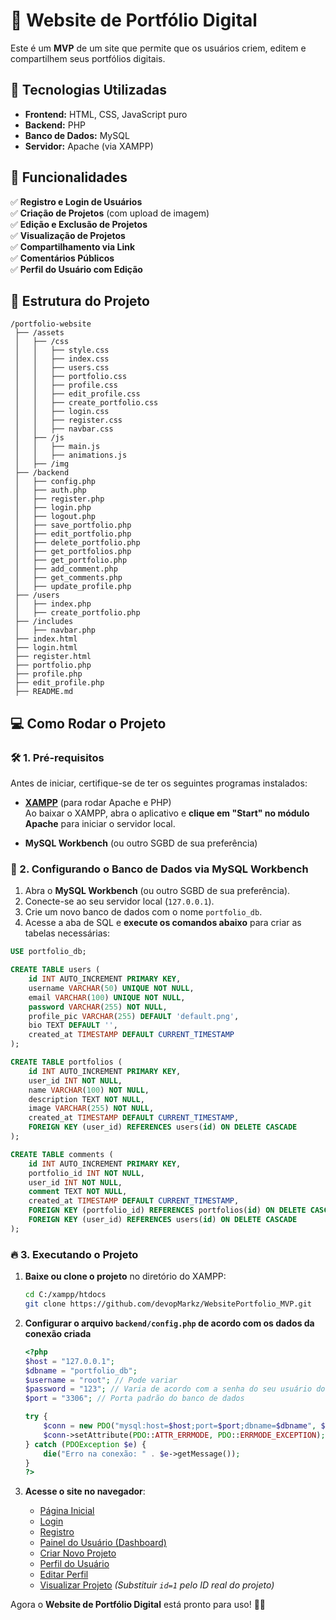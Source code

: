 # 📌 Website de Portfólio Digital

Este é um **MVP** de um site que permite que os usuários criem, editem e compartilhem seus portfólios digitais.

## 🚀 Tecnologias Utilizadas
- **Frontend:** HTML, CSS, JavaScript puro
- **Backend:** PHP
- **Banco de Dados:** MySQL
- **Servidor:** Apache (via XAMPP)

## 📌 Funcionalidades
✅ **Registro e Login de Usuários**  
✅ **Criação de Projetos** (com upload de imagem)  
✅ **Edição e Exclusão de Projetos**  
✅ **Visualização de Projetos**  
✅ **Compartilhamento via Link**  
✅ **Comentários Públicos**  
✅ **Perfil do Usuário com Edição**  

## 📂 Estrutura do Projeto
```
/portfolio-website
 ├── /assets
 │   ├── /css
 │   │   ├── style.css
 │   │   ├── index.css
 │   │   ├── users.css
 │   │   ├── portfolio.css
 │   │   ├── profile.css
 │   │   ├── edit_profile.css
 │   │   ├── create_portfolio.css
 │   │   ├── login.css
 │   │   ├── register.css
 │   │   ├── navbar.css
 │   ├── /js
 │   │   ├── main.js
 │   │   ├── animations.js
 │   ├── /img
 ├── /backend
 │   ├── config.php
 │   ├── auth.php
 │   ├── register.php
 │   ├── login.php
 │   ├── logout.php
 │   ├── save_portfolio.php
 │   ├── edit_portfolio.php
 │   ├── delete_portfolio.php
 │   ├── get_portfolios.php
 │   ├── get_portfolio.php
 │   ├── add_comment.php
 │   ├── get_comments.php
 │   ├── update_profile.php
 ├── /users
 │   ├── index.php
 │   ├── create_portfolio.php
 ├── /includes
 │   ├── navbar.php
 ├── index.html
 ├── login.html
 ├── register.html
 ├── portfolio.php
 ├── profile.php
 ├── edit_profile.php
 ├── README.md
```

## 💻 Como Rodar o Projeto

### 🛠 1. Pré-requisitos
Antes de iniciar, certifique-se de ter os seguintes programas instalados:

- **[XAMPP](https://www.apachefriends.org/pt_br/index.html)** (para rodar Apache e PHP)  
  Ao baixar o XAMPP, abra o aplicativo e **clique em "Start" no módulo Apache** para iniciar o servidor local.

- **MySQL Workbench** (ou outro SGBD de sua preferência)

### 🐬 2. Configurando o Banco de Dados via MySQL Workbench

1. Abra o **MySQL Workbench** (ou outro SGBD de sua preferência).  
2. Conecte-se ao seu servidor local (`127.0.0.1`).  
3. Crie um novo banco de dados com o nome `portfolio_db`.  
4. Acesse a aba de SQL e **execute os comandos abaixo** para criar as tabelas necessárias:

```sql
USE portfolio_db;

CREATE TABLE users (
    id INT AUTO_INCREMENT PRIMARY KEY,
    username VARCHAR(50) UNIQUE NOT NULL,
    email VARCHAR(100) UNIQUE NOT NULL,
    password VARCHAR(255) NOT NULL,
    profile_pic VARCHAR(255) DEFAULT 'default.png',
    bio TEXT DEFAULT '',
    created_at TIMESTAMP DEFAULT CURRENT_TIMESTAMP
);

CREATE TABLE portfolios (
    id INT AUTO_INCREMENT PRIMARY KEY,
    user_id INT NOT NULL,
    name VARCHAR(100) NOT NULL,
    description TEXT NOT NULL,
    image VARCHAR(255) NOT NULL,
    created_at TIMESTAMP DEFAULT CURRENT_TIMESTAMP,
    FOREIGN KEY (user_id) REFERENCES users(id) ON DELETE CASCADE
);

CREATE TABLE comments (
    id INT AUTO_INCREMENT PRIMARY KEY,
    portfolio_id INT NOT NULL,
    user_id INT NOT NULL,
    comment TEXT NOT NULL,
    created_at TIMESTAMP DEFAULT CURRENT_TIMESTAMP,
    FOREIGN KEY (portfolio_id) REFERENCES portfolios(id) ON DELETE CASCADE,
    FOREIGN KEY (user_id) REFERENCES users(id) ON DELETE CASCADE
);
```

### 🔥 3. Executando o Projeto
1. **Baixe ou clone o projeto** no diretório do XAMPP:
   ```sh
   cd C:/xampp/htdocs
   git clone https://github.com/devopMarkz/WebsitePortfolio_MVP.git
   ```

2. **Configurar o arquivo `backend/config.php` de acordo com os dados da conexão criada**  
   ```php
   <?php
   $host = "127.0.0.1";
   $dbname = "portfolio_db";
   $username = "root"; // Pode variar
   $password = "123"; // Varia de acordo com a senha do seu usuário do BD
   $port = "3306"; // Porta padrão do banco de dados

   try {
       $conn = new PDO("mysql:host=$host;port=$port;dbname=$dbname", $username, $password);
       $conn->setAttribute(PDO::ATTR_ERRMODE, PDO::ERRMODE_EXCEPTION);
   } catch (PDOException $e) {
       die("Erro na conexão: " . $e->getMessage());
   }
   ?>
   ```

3. **Acesse o site no navegador**:
   - [Página Inicial](http://localhost/portfolio-website/)
   - [Login](http://localhost/portfolio-website/login.html)
   - [Registro](http://localhost/portfolio-website/register.html)
   - [Painel do Usuário (Dashboard)](http://localhost/portfolio-website/users/index.php)
   - [Criar Novo Projeto](http://localhost/portfolio-website/users/create_portfolio.php)
   - [Perfil do Usuário](http://localhost/portfolio-website/profile.php)
   - [Editar Perfil](http://localhost/portfolio-website/edit_profile.php)
   - [Visualizar Projeto](http://localhost/portfolio-website/portfolio.php?id=1) *(Substituir `id=1` pelo ID real do projeto)*

Agora o **Website de Portfólio Digital** está pronto para uso! 🚀🔥
